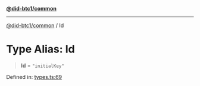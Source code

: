 [**@did-btc1/common**](../README.md)

***

[@did-btc1/common](../globals.md) / Id

# Type Alias: Id

> **Id** = `"initialKey"`

Defined in: [types.ts:69](https://github.com/dcdpr/did-btc1-js/blob/4ab6f9915d95beed9bc633644c9db1539395f512/packages/common/src/types.ts#L69)
